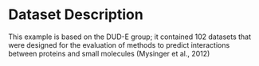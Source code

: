 # Dataset Description

This example is based on the DUD-E group; it contained 102 datasets that were
designed for the evaluation of methods to predict interactions between proteins
and small molecules (Mysinger et al., 2012)
